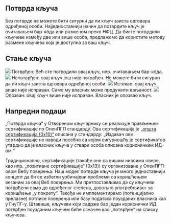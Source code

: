 [//]: #

## Потврда кључа
Без потврде не можете бити сигурни да ли кључ заиста одговара одређеној особи.
Најједноставнији начин да потврдите кључ је очитавањем бар-кôда или разменом преко НФЦ.
Да бисте потврдили кључеве између две или више особа, предлажемо да користите методу размене кључева која је доступна за ваш кључ.

## Стање кључа

<img src="status_signature_verified_cutout_24dp"/>  
Потврђен: Већ сте потврдили овај кључ, нпр. очитавањем бар-кôда.  
<img src="status_signature_unverified_cutout_24dp"/>  
Непотврђен: овај кључ још није потврђен. Не можете бити сигурни да ли кључ заиста одговара одређеној особи.  
<img src="status_signature_expired_cutout_24dp"/>  
Истекао: овај кључ више није исправан. Само му власник може продужити ваљаност.  
<img src="status_signature_revoked_cutout_24dp"/>  
Опозван: овај кључ више није исправан. Власник је опозвао кључ.

## Напредни подаци
„Потврда кључа“ у Отвореном кључарнику се реализује прављењем сертификације по ОпенПГП стандарду.
Ова сертификација је [„општа сертификација (0x10)“](http://tools.ietf.org/html/rfc4880#section-5.2.1) описана у стандарду:
„Издавач ове сертификације не наводи посебно са којом сигурношћу је сертификатор утврдио да је власник кључа у ствари особа описана корисничким ИД-ом.“

Традиционално, сертификације (такође оне са вишим нивоима овере, као нпр. „позитивне сертификације“ (0x13)) су организоване у ОпенПГП-овом Вебу поверења.
Наш модел потврде кључа је много једноставнији концепт да би се избегли уобичајени проблеми са коришћењем везаним за овај Веб поверења.
Ми претпостављамо да су кључеви потврђени само до одређеног степена, довољно употребљивог за коришћење „у покрету“.
Такође не имплементирамо (потенцијално прелазне) потписе поверења или базу података поузданих власника као у ГнуПГ-у.
Штавише, кључеви који садрже бар један кориснички ИД потврђен поузданим кључем биће означен као „потврђен“ на списку кључева.